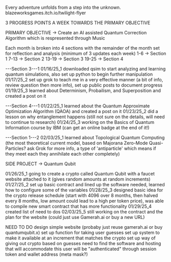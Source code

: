 Every adventure unfolds from a step into the unknown.
blazeworksgames.itch.io/twilight-flyer

3 PROGRESS POINTS A WEEK TOWARDS THE PRIMARY OBJECTIVE

PRIMARY OBJECTIVE -> Create an AI assisted Quantum Correction Algorithm which is respresented through Music

Each month is broken into 4 sections with the remainder of the month set for reflection and analysis (minimum of 3 updates each week)
1-6   -> Section 1
7-13  -> Section 2
13-19 -> Section 3
19-25 -> Section 4


---Section 3---1
01/16/25_1	downloaded qsim to start analyzing and learning quantum simulations, also set up python to begin further manipulation
01/17/25_2	set up grok to teach me in a very effective manner (a bit of info, review question then more info), set up public posts to document progress
01/19/25_3	learned about Determinism, Probailism, and Superposition and created a post on it

---Section 4---1
01/22/25_1	learned about the Quantum Approximate Optimization Algorithm (QAOA) and created a post on it
01/23/25_2	did a lesson on why entanglement happens (still not sure on the details, will need to continue to research)
01/24/25_3	working on the Basics of Quantum Information course by IBM (can get an online badge at the end of it!)

---Section 1---2
02/03/25_1	learned about Topological Quantum Computing (the most theoretical current model, based on Majorana Zero-Mode Quasi-Particles? ask Grok for more info, a type of 'antiparticle' which means if they meet each they annihilate each other completely)



SIDE PROJECT -> Quantum Qubit

01/26/25_1	going to create a crypto called Quantum Qubit with a faucet website attached to it (gives random amounts at random increments)
01/27/25_2	set up basic contract and lined up the software needed, learned how to configure some of the variables
01/28/25_3	designed basic idea for the crypto release schedule (start with 4096 over 8 months, then halved every 8 months, low amount could lead to a high per token price), was able to compile new smart contract that has more functionality
01/29/25_4	created list of need to dos
02/03/25_5	still working on the contract and the plan for the website (could just use Gamerah.ai or buy a new URL)


NEED TO DO
design simple website (probaby just reuse gamerah.ai or buy quantumqubit.x)
set up function for taking user guesses
set up system to make it available at an increment that matches the crypto
set up way of giving out crypto based on guesses
need to find the software and hosting that will accommodate this
user will be "authenticated" through session token and wallet address (meta mask?)

